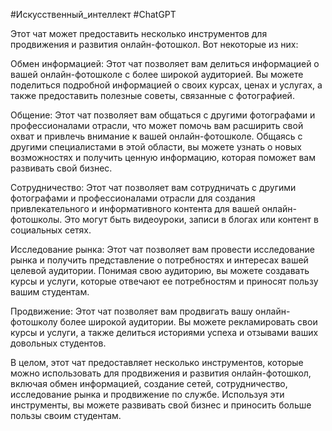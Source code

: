 #Искусственный_интеллект #ChatGPT 

Этот чат может предоставить несколько инструментов для продвижения и развития онлайн-фотошкол. Вот некоторые из них:

Обмен информацией: Этот чат позволяет вам делиться информацией о вашей онлайн-фотошколе с более широкой аудиторией. Вы можете поделиться подробной информацией о своих курсах, ценах и услугах, а также предоставить полезные советы, связанные с фотографией.

Общение: Этот чат позволяет вам общаться с другими фотографами и профессионалами отрасли, что может помочь вам расширить свой охват и привлечь внимание к вашей онлайн-фотошколе. Общаясь с другими специалистами в этой области, вы можете узнать о новых возможностях и получить ценную информацию, которая поможет вам развивать свой бизнес.

Сотрудничество: Этот чат позволяет вам сотрудничать с другими фотографами и профессионалами отрасли для создания привлекательного и информативного контента для вашей онлайн-фотошколы. Это могут быть видеоуроки, записи в блогах или контент в социальных сетях.

Исследование рынка: Этот чат позволяет вам провести исследование рынка и получить представление о потребностях и интересах вашей целевой аудитории. Понимая свою аудиторию, вы можете создавать курсы и услуги, которые отвечают ее потребностям и приносят пользу вашим студентам.

Продвижение: Этот чат позволяет вам продвигать вашу онлайн-фотошколу более широкой аудитории. Вы можете рекламировать свои курсы и услуги, а также делиться историями успеха и отзывами ваших довольных студентов.

В целом, этот чат предоставляет несколько инструментов, которые можно использовать для продвижения и развития онлайн-фотошкол, включая обмен информацией, создание сетей, сотрудничество, исследование рынка и продвижение по службе. Используя эти инструменты, вы можете развивать свой бизнес и приносить больше пользы своим студентам.